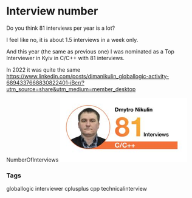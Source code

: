 # Interview number

Do you think 81 interviews per year is a lot?

I feel like no, it is about 1.5 interviews in a week only.

And this year (the same as previous one) I was nominated as a Top Interviewer in Kyiv in C/C++ with 81 interviews.

In 2022 it was quite the same
https://www.linkedin.com/posts/dimanikulin_globallogic-activity-6894337668830822401-iBcr/?utm_source=share&utm_medium=member_desktop

NumberOfInterviews
<img src="./Images/NumberOfInterviews.jpg" alt="Number Of Interviews" />

### Tags
globallogic interviewer cplusplus cpp technicalinterview